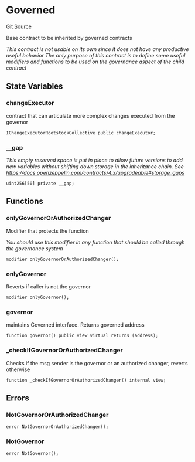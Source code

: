 # Governed

[Git Source](https://github.com/RootstockCollective/collective-rewards-sc/blob/0c4368dc418c200f21d2a798619d1dd68234c5c1/src/mvp/Governed.sol)

Base contract to be inherited by governed contracts

_This contract is not usable on its own since it does not have any *productive useful* behavior The only purpose of this
contract is to define some useful modifiers and functions to be used on the governance aspect of the child contract_

## State Variables

### changeExecutor

contract that can articulate more complex changes executed from the governor

```solidity
IChangeExecutorRootstockCollective public changeExecutor;
```

### \_\_gap

_This empty reserved space is put in place to allow future versions to add new variables without shifting down storage
in the inheritance chain. See https://docs.openzeppelin.com/contracts/4.x/upgradeable#storage_gaps_

```solidity
uint256[50] private __gap;
```

## Functions

### onlyGovernorOrAuthorizedChanger

Modifier that protects the function

_You should use this modifier in any function that should be called through the governance system_

```solidity
modifier onlyGovernorOrAuthorizedChanger();
```

### onlyGovernor

Reverts if caller is not the governor

```solidity
modifier onlyGovernor();
```

### governor

maintains Governed interface. Returns governed address

```solidity
function governor() public view virtual returns (address);
```

### \_checkIfGovernorOrAuthorizedChanger

Checks if the msg sender is the governor or an authorized changer, reverts otherwise

```solidity
function _checkIfGovernorOrAuthorizedChanger() internal view;
```

## Errors

### NotGovernorOrAuthorizedChanger

```solidity
error NotGovernorOrAuthorizedChanger();
```

### NotGovernor

```solidity
error NotGovernor();
```

